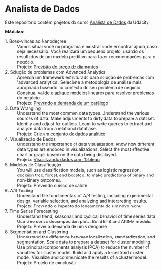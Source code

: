 # Analista de Dados
Este repositório contêm projetos do curso [Analista de Dados](https://br.udacity.com/course/predictive-analytics-for-business--nd008) da Udacity.


__Módulos__:

<dl>
  <dt>1. Boas-vindas ao Nanodegree</dt>
  <dd>Vamos situar você no programa e mostrar onde encontrar ajuda, caso seja necessário. Você realizará um pequeno projeto, usando os resultados de um modelo preditivo para fazer recomendações para o negócio.</dd>
  <dd>Projeto: <a href="https://github.com/anderson-suga/nanodegree-analista-de-dados/tree/master/Projetos/01.%20Previs%C3%A3o%20do%20pre%C3%A7o%20de%20diamantes">Previsão do preço de diamantes</a></dd>
  
  <dt>2. Solução de problemas com Advanced Analytics<dt>
  <dd>Aprenda um framework estruturado para solução de problemas com 'advanced analytics'. Selecione a metodologia de análise mais apropriada baseado no contexto do seu problema de negócio. Construa, valide e aplique modelos lineares para resolver problemas do negócio.</dd>
  <dd>Projeto: <a href="https://github.com/anderson-suga/nanodegree-analista-de-dados/tree/master/Projetos/02.%20Prevendo%20a%20demanda%20de%20um%20cat%C3%A1logo">Prevendo a demanda de um catálogo</a></dd>
    
  <dt>3. Data Wrangling<dt>
  <dd>Understand the most common data types. Understand the various sources of data. Make adjustments to dirty data to prepare a dataset. Identify and adjust for outliers. Learn to write queries to extract and analyze data from a relational database.</dd>
  <dd>Projeto: <a href="https://github.com/anderson-suga/nanodegree-analista-de-dados/tree/master/Projetos/03.%20Crie%20um%20conjunto%20de%20dados%20anal%C3%ADtico">Crie um conjunto de dados analítico</a></dd>
    
  <dt>4. Visualização de Dados<dt>
  <dd>Understand the importance of data visualization. Know how different data types are encoded in visualizations. Select the most effective chart or graph based on the data being displayed.</dd>
  <dd>Projeto: <a href="https://github.com/anderson-suga/nanodegree-analista-de-dados/tree/master/Projetos/04.%20Visualizando%20dados%20com%20Tableau">Visualizando dados com Tableau</a></dd>
    
  <dt>5. Modelos de Classificação<dt>
  <dd>You will use classification models, such as logistic regression, decision tree, forest, and boosted, to make predictions of binary and non-binary outcomes.</dd>
  <dd>Projeto: Prevendo o risco de calote</dd>
    
  <dt>6. A/B Testing<dt>
  <dd>Understand the fundamentals of A/B testing, including experimental design, variable selection, and analyzing and interpreting results.</dd>
  <dd>Projeto: Prevendo o impacto do lançamento de um novo menu</dd>
    
  <dt>7. Time Series Forecasting<dt>
  <dd>Understand trend, seasonal, and cyclical behavior of time series data. Use time series decomposition plots. Build ETS and ARIMA models.</dd>
  <dd>Projeto: Prever a demanda de um videogame</dd>
    
  <dt>8. Segmentation and Clustering<dt>
  <dd>Understand the difference between localization, standardization, and segmentation. Scale data to prepare a dataset for cluster modeling. Use principal components analysis (PCA) to reduce the number of variables for cluster model. Build and apply a k-centroid cluster model. Visualize and communicate the results of a cluster model.</dd>
  <dd>Projeto: Projeto de conclusão</dd>
</dl>

